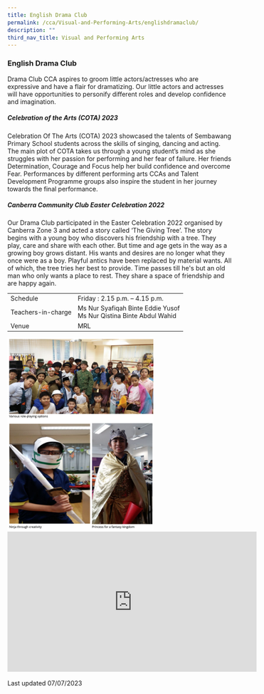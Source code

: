 ```yaml
---
title: English Drama Club
permalink: /cca/Visual-and-Performing-Arts/englishdramaclub/
description: ""
third_nav_title: Visual and Performing Arts
---
```

### English Drama Club

Drama Club CCA aspires to groom little actors/actresses who are expressive and have a flair for dramatizing. Our little actors and actresses will have opportunities to personify different roles and develop confidence and imagination.

##### Celebration of the Arts (COTA) 2023

Celebration Of The Arts (COTA) 2023 showcased the talents of Sembawang Primary School students across the skills of singing, dancing and acting. The main plot of COTA takes us through a young student’s mind as she struggles with her passion for performing and her fear of failure. Her friends Determination, Courage and Focus help her build confidence and overcome Fear. Performances by different performing arts CCAs and Talent Development Programme groups also inspire the student in her journey towards the final performance.

##### Canberra Community Club Easter Celebration 2022

Our Drama Club participated in the Easter Celebration 2022 organised by Canberra Zone 3 and acted a story called ‘The Giving Tree’. The story begins with a young boy who discovers his friendship with a tree. They play, care and share with each other. But time and age gets in the way as a growing boy grows distant. His wants and desires are no longer what they once were as a boy. Playful antics have been replaced by material wants. All of which, the tree tries her best to provide. Time passes till he's but an old man who only wants a place to rest. They share a space of friendship and are happy again.

|  |  |
|---|---|
| Schedule | Friday : 2.15 p.m. – 4.15 p.m. |
| Teachers-in-charge | Ms Nur Syafiqah Binte Eddie Yusof<br>Ms Nur Qistina Binte Abdul Wahid |
|  Venue | MRL  |

<img src="/images/cca11.png" style="width:65%">

<div class="bp-youtube">

<iframe width="560" height="315" src="https://www.youtube.com/embed/13tdzh-HbZ0" title="YouTube video player" frameborder="0" allow="accelerometer; autoplay; clipboard-write; encrypted-media; gyroscope; picture-in-picture" allowfullscreen=""></iframe>

</div>

Last updated 07/07/2023